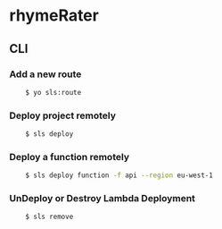 # rhymeRater


## CLI 

### Add a new route 

```bash
    $ yo sls:route
```

### Deploy project remotely

```bash
    $ sls deploy
```

### Deploy a function remotely

```bash
    $ sls deploy function -f api --region eu-west-1 
```

### UnDeploy or Destroy Lambda Deployment

```bash
    $ sls remove
```
